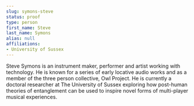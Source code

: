 ```yaml
---
slug: symons-steve
status: proof
type: person
first_name: Steve
last_name: Symons
alias: null
affiliations:
- University of Sussex
---
```


Steve Symons is an instrument maker, performer and artist working with technology.  He is known for a series of early locative audio works and as a member of the three person collective, Owl Project.  He is currently a doctoral researcher at The University of Sussex exploring how post-human theories of entanglement can be used to inspire novel forms of multi-player musical experiences. 


